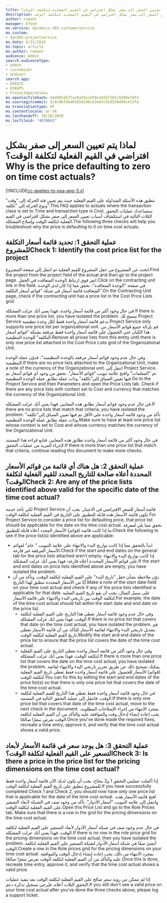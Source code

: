 ```yaml
---
title: لماذا يتم تعيين السعر إلى صفر بشكل افتراضي في القيم الفعلية لتكلفة الوقت؟
description: استكشاف الأخطاء وإصلاحها عند تعيين السعر إلى صفر بشكل افتراضي في القيم الفعلية لتكلفة الوقت.
author: rumant
manager: kfend
ms.service: dynamics-365-customerservice
ms.custom:
- dyn365-projectservice
ms.date: 8/21/2018
ms.topic: article
ms.author: rumant
audience: Admin
search.audienceType:
- admin
- customizer
- enduser
search.app:
- D365CE
- D365PS
- ProjectOperations
ms.openlocfilehash: 44d4952b77ac0a541cdf8e3e55f202c9209efdf4
ms.sourcegitcommit: 5c4c9bf3ba018562d6cb3443c01d550489c415fa
ms.translationtype: HT
ms.contentlocale: ar-SA
ms.lasthandoff: 10/16/2020
ms.locfileid: "4070663"
---
```

# <a name="why-is-the-price-defaulting-to-zero-on-time-cost-actuals"></a><span data-ttu-id="47133-103">لماذا يتم تعيين السعر إلى صفر بشكل افتراضي في القيم الفعلية لتكلفة الوقت؟</span><span class="sxs-lookup"><span data-stu-id="47133-103">Why is the price defaulting to zero on time cost actuals?</span></span>

[!INCLUDE[cc-applies-to-psa-app-3.x](../includes/cc-applies-to-psa-app-3x.md)]

<span data-ttu-id="47133-104">تنطبق هذه الأسئلة المتداولة على القيم الفعلية حيث يتم تعيين فئة الحركة إلى "وقت" ونوع الحركة إلى "تكلفة"‬.</span><span class="sxs-lookup"><span data-stu-id="47133-104">This FAQ applies to actuals where the transaction class is set to Time and transaction type is Cost.</span></span> <span data-ttu-id="47133-105">ستساعدك عمليات التحقق الثلاث التالية في استكشاف أسباب تعيين السعر إلى صفر بشكل افتراضي في القيم الفعلية لتكلفة الوقت وإصلاح المشكلة.</span><span class="sxs-lookup"><span data-stu-id="47133-105">The following three checks will help you troubleshoot why the price is defaulting to 0 on time cost actuals.</span></span>
 
## <a name="check-1-identify-the-cost-price-list-for-the-project"></a><span data-ttu-id="47133-106">عملية التحقق 1: تحديد قائمة أسعار التكلفة للمشروع</span><span class="sxs-lookup"><span data-stu-id="47133-106">Check 1: Identify the cost price list for the project</span></span>

<span data-ttu-id="47133-107">ابحث عن المشروع من حقل المشروع للقيم الفعلية ثم انتقل إلى صفحة المشروع.</span><span class="sxs-lookup"><span data-stu-id="47133-107">Find the project from the project field of the actual and then go to the project page.</span></span> <span data-ttu-id="47133-108">انقر فوق ارتباط الوحدة المتعاقدة‬ في الحقل.</span><span class="sxs-lookup"><span data-stu-id="47133-108">Click on the contracting unit link in the field.</span></span> <span data-ttu-id="47133-109">في صفحة "الوحدة المتعاقدة‬"، تحقق مما إذا كان لدى الوحدة المتعاقدة‬ قائمة أسعار في شبكة "قوائم أسعار التكلفة".</span><span class="sxs-lookup"><span data-stu-id="47133-109">On the Contracting Unit page, check if the contracting unit has a price list in the Cost Price Lists grid.</span></span>

<span data-ttu-id="47133-110">في حال وجود أكثر من قائمة أسعار واحدة، فهذا يعني أنك عزلت المشكلة.</span><span class="sxs-lookup"><span data-stu-id="47133-110">If there is more than one price list, you have isolated the problem.</span></span> <span data-ttu-id="47133-111">تسمح لك Project Service بدعم قائمة أسعار واحدة فقط لكل وحدة تنظيمية.</span><span class="sxs-lookup"><span data-stu-id="47133-111">Project Service only supports one price list per organizational unit.</span></span> <span data-ttu-id="47133-112">قم بإزالة جميع قوائم الأسعار من هذا الكيان حتى الحصول على قائمة أسعار واحدة فقط مرفقة بشبكة "قوائم أسعار التكلفة" للوحدة التنظيمية.</span><span class="sxs-lookup"><span data-stu-id="47133-112">Remove all prices lists from this entity until there is only one price list attached in the Cost Price Lists grid of the Organizational Unit.</span></span>

<span data-ttu-id="47133-113">وفي حال عدم وجود قوائم أسعار مرفقة بالوحدة التنظيمية"، فدوّن عملة الوحدة التنظيمية.</span><span class="sxs-lookup"><span data-stu-id="47133-113">If there are no price lists attached to the Organizational Unit, make a note of the currency of the Organizational unit.</span></span> <span data-ttu-id="47133-114">انتقل إلى Project Service، ثم "المعلمات" وافتح علامة تبويب "قوائم الأسعار". تحقق من وجود أي قوائم أسعار تم فيها تعيين السياق إلى"تكلفة" وذات عملة تطابق عملة الوحدة التنظيمية.</span><span class="sxs-lookup"><span data-stu-id="47133-114">Go to the Project Service and then Parameters and open the Price Lists tab. Check if there are any price lists with context set to Cost and currency that matches the currency of the Organizational Unit.</span></span>
 
<span data-ttu-id="47133-115">في حال عدم وجود قوائم أسعار تطابق هذه المعايير، فهذا يعني أنك عزلت المشكلة.</span><span class="sxs-lookup"><span data-stu-id="47133-115">If there are no price lists that match that criteria, you have isolated the problem.</span></span> <span data-ttu-id="47133-116">تأكد من وجود قائمة أسعار واحدة على الأقل تم فيها تعيين السياق إلى"تكلفة" وذات عملة تطابق عملة الوحدة التنظيمية.</span><span class="sxs-lookup"><span data-stu-id="47133-116">Make sure to have at least one price list whose context is set to Cost and whose currency matches the currency of the Organizational Unit.</span></span>

<span data-ttu-id="47133-117">في حال وجود أكثر من قائمة أسعار واحدة تطابق هذه المعايير، فتابع قراءة هذا المستند لإجراء المزيد من عمليات التحقق.</span><span class="sxs-lookup"><span data-stu-id="47133-117">If there is more than one price list that match that criteria, continue reading this document to make more checks.</span></span>

## <a name="check-2-are-any-of-the-price-lists-identified-above-valid-for-the-specific-date-of-the-time-cost-actual"></a><span data-ttu-id="47133-118">عملية التحقق 2: هل هناك أي قائمة من قوائم الأسعار المحددة أعلاه صالحة للتاريخ المحدد للقيم الفعلية لتكلفة الوقت؟</span><span class="sxs-lookup"><span data-stu-id="47133-118">Check 2: Are any of the price lists identified above valid for the specific date of the time cost actual?</span></span>

<span data-ttu-id="47133-119">لكي تأخذ خدمة Project Service قائمة أسعار للسعر الافتراضي في الاعتبار، يجب أن تكون قائمة الأسعار هذه قابلة للتطبيق على التاريخ في القيم الفعلية لتكلفة الوقت.</span><span class="sxs-lookup"><span data-stu-id="47133-119">For Project Service to consider a price list for defaulting price, that price list should be applicable for the date on the time cost actual.</span></span> <span data-ttu-id="47133-120">تحقق مما يلي لمعرفة ما إذا كانت قائمة (قوائم) الأسعار المحدد أعلاه قابلة للتطبيق:</span><span class="sxs-lookup"><span data-stu-id="47133-120">Check the following to see if the price list(s) identified above are applicable:</span></span>

- <span data-ttu-id="47133-121">ابدأ بالتحقق مما إذا كانت تواريخ البدء والانتهاء على علامة التبويب " عام" لقوائم الأسعار المرفقة غير فارغة.</span><span class="sxs-lookup"><span data-stu-id="47133-121">Check if the start and end dates on the general tab for the price lists attached aren’t empty.</span></span> <span data-ttu-id="47133-122">إذا كانت تواريخ البدء والانتهاء على قوائم الأسعار المحددة أعلاه فارغة، فهذا يعني أنك عزلت المشكلة.</span><span class="sxs-lookup"><span data-stu-id="47133-122">If the start and end dates on price lists identified above are empty, you have isolated the problem.</span></span> 
- <span data-ttu-id="47133-123">دوّن ملاحظة بشأن حقل "تاريخ البدء" على القيم الفعلية لتكلفة الوقت، وتأكد من أن أيًا من الأسعار المحددة تنطبق لهذا التاريخ.</span><span class="sxs-lookup"><span data-stu-id="47133-123">Make a note of the start date field on your time cost actual and check if any of the price lists identified is applicable for that date.</span></span> <span data-ttu-id="47133-124">على سبيل المثال، يجب أن يقع تاريخ القيم الفعلية لتكلفة الوقت بين تاريخي البدء والانتهاء على قائمة الأسعار.</span><span class="sxs-lookup"><span data-stu-id="47133-124">For example, the date of the time cost actual should fall within the start date and end date on the price list.</span></span> 
    - <span data-ttu-id="47133-125">وفي حال عدم وجود قائمة أسعار تغطي هذا التاريخ على القيم الفعلية لتكلفة الوقت، فهذا يعني انك عزلت المشكلة.</span><span class="sxs-lookup"><span data-stu-id="47133-125">If there is no price list that covers that date on the time cost actual, you have isolated the problem.</span></span> <span data-ttu-id="47133-126">قم بتعديل تاريخي البدء والانتهاء لقائمة الأسعار للتأكد من أن قائمة الأسعار تغطي تاريخ القيم الفعلية لتكلفة الوقت.</span><span class="sxs-lookup"><span data-stu-id="47133-126">Modify the start and end dates of the price list to ensure that the price list covers the date of the time cost actual.</span></span> 
    - <span data-ttu-id="47133-127">وفي حال وجود أكثر من قائمة أسعار واحدة تغطي التاريخ على القيم الفعلية لتكلفة الوقت، فهذا يعني انك عزلت المشكلة.</span><span class="sxs-lookup"><span data-stu-id="47133-127">If there is more than one price list that covers the date on the time cost actual, you have isolated the problem.</span></span> <span data-ttu-id="47133-128">يمكنك تصحيح ذلك عن طريق تحرير تاريخي البدء والانتهاء لقائمة (قوائم) الأسعار للحصول على قائمة أسعار واحدة فقط تغطي تاريخ القيم الفعلية لتكلفة الوقت.</span><span class="sxs-lookup"><span data-stu-id="47133-128">You can fix this by editing the start and end dates of the price list(s) so that there is only one price list that covers the date of the time cost actual.</span></span> 
    - <span data-ttu-id="47133-129">في حال وجود قائمة أسعار واحدة فقط تغطي هذا التاريخ للقيم الفعلية لتكلفة الوقت، فانتقل إلى عملية التحقق التالية في المستند.</span><span class="sxs-lookup"><span data-stu-id="47133-129">If there is only one price list that covers that date of the time cost actual, move to the next check in the document.</span></span>
<span data-ttu-id="47133-130">بمجرد الانتهاء من إجراء الإصلاحات المطلوبة، يجب إعادة إنشاء إدخال وقت والموافقة عليه والتأكد من أن القيم الفعلية لتكلفة الوقت تعرض سعرًا صالحًا.</span><span class="sxs-lookup"><span data-stu-id="47133-130">Once you’ve done made the required fixes, recreate a time entry, approve it, and verify that the time cost actual shows a valid price.</span></span>

## <a name="check-3-is-there-a-price-in-the-price-list-for-the-pricing-dimensions-on-the-time-cost-actual"></a><span data-ttu-id="47133-131">عملية التحقق 3: هل يوجد سعر في قائمة الأسعار لأبعاد التسعير على القيم الفعلية لتكلفة الوقت؟</span><span class="sxs-lookup"><span data-stu-id="47133-131">Check 3: Is there a price in the price list for the pricing dimensions on the time cost actual?</span></span>

<span data-ttu-id="47133-132">إذا أكملت عمليتي التحقق 1 و2 بنجاح، يجب أن يكون لديك الآن قائمة أسعار واحدة فقط للمشروع تنطبق على تاريخ القيم الفعلية لتكلفة الوقت.</span><span class="sxs-lookup"><span data-stu-id="47133-132">If you have successfully completed Check 1 and Check 2, you should now have only one price list that is applicable for the date of the time cost actual.</span></span> <span data-ttu-id="47133-133">افتح قائمة الأسعار هذه، وانتقل إلى علامة التبويب "أسعار الأدوار". تأكد من وجود صف في الشبكة لأبعاد التسعير على القيم الفعلية لتكلفة الوقت.</span><span class="sxs-lookup"><span data-stu-id="47133-133">Open this Price List and go to the Role Prices tab. Make sure that there is a row in the grid for the pricing dimensions on the time cost actual.</span></span>

<span data-ttu-id="47133-134">في حال عدم وجود صف في شبكة أسعار الأدوار لأبعاد التسعير على القيم الفعلية لتكلفة الوقت، فهذا يعني أنك عزلت المشكلة.</span><span class="sxs-lookup"><span data-stu-id="47133-134">If there is no row in the role price grid for the pricing dimensions on the time cost actual, then you have isolated the problem.</span></span> <span data-ttu-id="47133-135">أنشئ صفًا في شبكة أسعار الأدوار لشبكة التسعير على القيم الفعلية لتكلفة الوقت.</span><span class="sxs-lookup"><span data-stu-id="47133-135">Create a row in the Role prices grid for the pricing dimensions on your time cost actual.</span></span> <span data-ttu-id="47133-136">بمجرد الانتهاء من ذلك، يجب إعادة إنشاء إدخال الوقت والموافقة عليه والتأكد من أن القيم الفعلية لتكلفة الوقت تعرض سعرًا صالحًا.</span><span class="sxs-lookup"><span data-stu-id="47133-136">Once this is done, recreate time entry, approve it, and verify that the time cost actual shows a valid price.</span></span>
 
<span data-ttu-id="47133-137">إذا لم تتمكن من رؤية سعر صالح على القيم الفعلية لتكلفة الوقت بعد تنفيذ عمليات التحقق الثلاث أعلاه، فيُرجى تسجيل تذكرة دعم.</span><span class="sxs-lookup"><span data-stu-id="47133-137">If you still don't see a valid price on your time cost actual after you’ve done the three checks above, please log a support ticket.</span></span>



